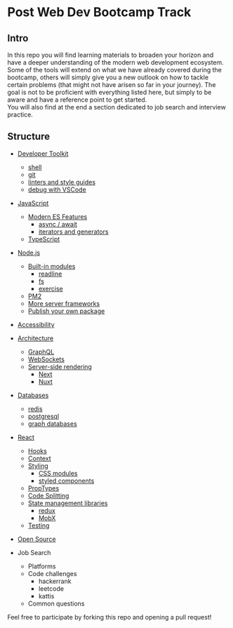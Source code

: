 # Post Web Dev Bootcamp Track

## Intro

In this repo you will find learning materials to broaden your horizon and have a deeper understanding of the modern web development ecosystem.  
Some of the tools will extend on what we have already covered during the bootcamp, others will simply give you a new outlook on how to tackle certain problems (that might not have arisen so far in your journey). The goal is not to be proficient with everything listed here, but simply to be aware and have a reference point to get started.  
You will also find at the end a section dedicated to job search and interview practice.  

## Structure

- [Developer Toolkit](https://github.com/mjarraya/post-bootcamp-track/blob/master/developer-toolkit.md)
  - [shell](https://github.com/mjarraya/post-bootcamp-track/blob/master/developer-toolkit.md#shell)
  - [git](https://github.com/mjarraya/post-bootcamp-track/blob/master/developer-toolkit.md#git)
  - [linters and style guides](https://github.com/mjarraya/post-bootcamp-track/blob/master/developer-toolkit.md#linters-and-style-guides)
  - [debug with VSCode](https://github.com/mjarraya/post-bootcamp-track/blob/master/developer-toolkit.md#debug-with-vscode)

- [JavaScript](https://github.com/mjarraya/post-bootcamp-track/blob/master/javascript)
  - [Modern ES Features](https://github.com/mjarraya/post-bootcamp-track/blob/master/javascript.md#modern-features)
    - [async / await](https://github.com/mjarraya/post-bootcamp-track/blob/master/javascript.md#asyncawait-es7)
    - [iterators and generators](https://github.com/mjarraya/post-bootcamp-track/blob/master/javascript.md#iterators-and-generators-es6)
  - [TypeScript](https://github.com/mjarraya/post-bootcamp-track/blob/master/javascript.md#typescript)

- [Node.js](https://github.com/mjarraya/post-bootcamp-track/blob/master/node.js.md)
  - [Built-in modules](https://github.com/mjarraya/post-bootcamp-track/blob/master/node.js.md#built-in-modules)
    - [readline](https://github.com/mjarraya/post-bootcamp-track/blob/master/node.js.md#readline)
    - [fs](https://github.com/mjarraya/post-bootcamp-track/blob/master/node.js.md#fs)
    - [exercise](https://github.com/mjarraya/post-bootcamp-track/blob/master/node.js.md#exercise)
  - [PM2](https://github.com/mjarraya/post-bootcamp-track/blob/master/node.js.md#pm2)
  - [More server frameworks](https://github.com/mjarraya/post-bootcamp-track/blob/master/node.js.md#more-server-frameworks)
  - [Publish your own package](https://github.com/mjarraya/post-bootcamp-track/blob/master/node.js.md#publish-your-own-package)

- [Accessibility](https://github.com/mjarraya/post-bootcamp-track/blob/master/accessibility.md)

- [Architecture](https://github.com/mjarraya/post-bootcamp-track/blob/master/architecture.md)
  - [GraphQL](https://github.com/mjarraya/post-bootcamp-track/blob/master/architecture.md#graphql)
  - [WebSockets](https://github.com/mjarraya/post-bootcamp-track/blob/master/architecture.md#websockets)
  - [Server-side rendering](https://github.com/mjarraya/post-bootcamp-track/blob/master/architecture.md#server-side-rendering)
    - [Next](https://github.com/mjarraya/post-bootcamp-track/blob/master/architecture.md#next)
    - [Nuxt](https://github.com/mjarraya/post-bootcamp-track/blob/master/architecture.md#nuxt)

- [Databases](https://github.com/mjarraya/post-bootcamp-track/blob/master/databases.md)
  - [redis](https://github.com/mjarraya/post-bootcamp-track/blob/master/databases.md#redis)
  - [postgresql](https://github.com/mjarraya/post-bootcamp-track/blob/master/databases.md#postgresql)
  - [graph databases](https://github.com/mjarraya/post-bootcamp-track/blob/master/databases.md#graph-databases)

- [React](https://github.com/mjarraya/post-bootcamp-track/blob/master/react.md)
  - [Hooks](https://github.com/mjarraya/post-bootcamp-track/blob/master/react.md#hooks)
  - [Context](https://github.com/mjarraya/post-bootcamp-track/blob/master/react.md#context)
  - [Styling](https://github.com/mjarraya/post-bootcamp-track/blob/master/react.md#styling)
    - [CSS modules](https://github.com/mjarraya/post-bootcamp-track/blob/master/react.md#css-modules)
    - [styled components](https://github.com/mjarraya/post-bootcamp-track/blob/master/react.md#styled-components)
  - [PropTypes](https://github.com/mjarraya/post-bootcamp-track/blob/master/react.md#proptypes)
  - [Code Splitting](https://github.com/mjarraya/post-bootcamp-track/blob/master/react.md#code-splitting)
  - [State management libraries](https://github.com/mjarraya/post-bootcamp-track/blob/master/react.md#state-management-libraries)
    - [redux](https://github.com/mjarraya/post-bootcamp-track/blob/master/react.md#redux)
    - [MobX](https://github.com/mjarraya/post-bootcamp-track/blob/master/react.md#mobx)
  - [Testing](https://github.com/mjarraya/post-bootcamp-track/blob/master/react.md#testing)

- [Open Source](https://github.com/mjarraya/post-bootcamp-track/blob/master/opensource.md)

- Job Search
  - Platforms
  - Code challenges
    - hackerrank
    - leetcode
    - kattis
  - Common questions  

Feel free to participate by forking this repo and opening a pull request!  
